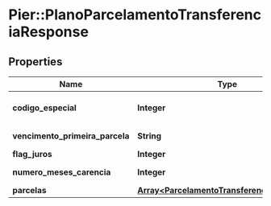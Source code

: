 # Pier::PlanoParcelamentoTransferenciaResponse

## Properties
Name | Type | Description | Notes
------------ | ------------- | ------------- | -------------
**codigo_especial** | **Integer** | C\u00C3\u00B3digo de processamento da transa\u00C3\u00A7\u00C3\u00A3o. | [optional] 
**vencimento_primeira_parcela** | **String** | Data de vencimento da primeira parcela. | [optional] 
**flag_juros** | **Integer** | Flag indicativa para juros. | [optional] 
**numero_meses_carencia** | **Integer** | N\u00C3\u00BAmero de meses para car\u00C3\u00AAncia. | [optional] 
**parcelas** | [**Array&lt;ParcelamentoTransferenciaResponse&gt;**](ParcelamentoTransferenciaResponse.md) | Lista com os planos de parcelamento. | [optional] 


